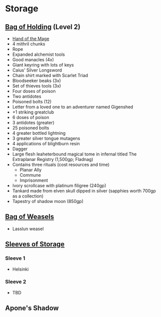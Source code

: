 # Storage

## [Bag of Holding](https://2e.aonprd.com/Equipment.aspx?ID=249) (Level 2)

- [Hand of the Mage](https://2e.aonprd.com/Equipment.aspx?ID=440)
- 4 mithril chunks
- Rope
- Expanded alchemist tools
- Good manacles (4x)
- Giant keyring with lots of keys
- Caius' Silver Longsword
- Chain shirt marked with Scarlet Triad
- Bloodseeker beaks (3x)
- Set of thieves tools (3x)
- Four doses of poison
- Two antidotes
- Poisoned bolts (12)
- Letter from a loved one to an adventurer named Gigenshed
- +1 striking greatclub
- 6 doses of poison
- 3 antidotes (greater)
- 25 poisoned bolts
- 4 greater bottled lightning
- 3 greater silver tongue mutagens
- 4 applications of blightburn resin
- Dagger
- Large flesh leaheterbound magical tome in infernal titled The Extraplanar Registry (1,500gp; Fladnag)
- Contains three rituals (cost resources and time)
  - Planar Ally
  - Commune
  - Imprisonment
- Ivory scrollcase with platinum filigree (240gp)
- Tankard made from elven skull dipped in silver (sapphies worth 700gp as a collection)
- Tapestry of shadow moon (850gp)

## [Bag of Weasels](https://2e.aonprd.com/Equipment.aspx?ID=599)

- Lasslun weasel

## [Sleeves of Storage](https://2e.aonprd.com/Equipment.aspx?ID=745)

### Sleeve 1

- Helsinki

### Sleeve 2

- TBD

## Apone's Shadow
